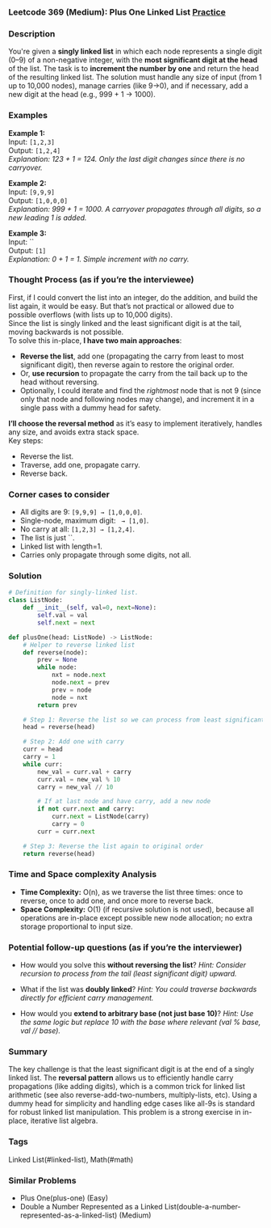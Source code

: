 ### Leetcode 369 (Medium): Plus One Linked List [Practice](https://leetcode.com/problems/plus-one-linked-list)

### Description  
You're given a **singly linked list** in which each node represents a single digit (0–9) of a non-negative integer, with the **most significant digit at the head** of the list. The task is to **increment the number by one** and return the head of the resulting linked list. The solution must handle any size of input (from 1 up to 10,000 nodes), manage carries (like 9→0), and if necessary, add a new digit at the head (e.g., 999 + 1 → 1000).

### Examples  

**Example 1:**  
Input: `[1,2,3]`  
Output: `[1,2,4]`  
*Explanation: 123 + 1 = 124. Only the last digit changes since there is no carryover.*

**Example 2:**  
Input: `[9,9,9]`  
Output: `[1,0,0,0]`  
*Explanation: 999 + 1 = 1000. A carryover propagates through all digits, so a new leading 1 is added.*

**Example 3:**  
Input: ``  
Output: `[1]`  
*Explanation: 0 + 1 = 1. Simple increment with no carry.*

### Thought Process (as if you’re the interviewee)  

First, if I could convert the list into an integer, do the addition, and build the list again, it would be easy. But that’s not practical or allowed due to possible overflows (with lists up to 10,000 digits).  
Since the list is singly linked and the least significant digit is at the tail, moving backwards is not possible.  
To solve this in-place, **I have two main approaches**:

- **Reverse the list**, add one (propagating the carry from least to most significant digit), then reverse again to restore the original order.
- Or, **use recursion** to propagate the carry from the tail back up to the head without reversing.
- Optionally, I could iterate and find the *rightmost* node that is not 9 (since only that node and following nodes may change), and increment it in a single pass with a dummy head for safety.

**I’ll choose the reversal method** as it’s easy to implement iteratively, handles any size, and avoids extra stack space.  
Key steps:
- Reverse the list.
- Traverse, add one, propagate carry.
- Reverse back.

### Corner cases to consider  
- All digits are 9: `[9,9,9] → [1,0,0,0]`.
- Single-node, maximum digit: ` → [1,0]`.
- No carry at all: `[1,2,3] → [1,2,4]`.
- The list is just ``.
- Linked list with length=1.
- Carries only propagate through some digits, not all.

### Solution

```python
# Definition for singly-linked list.
class ListNode:
    def __init__(self, val=0, next=None):
        self.val = val
        self.next = next

def plusOne(head: ListNode) -> ListNode:
    # Helper to reverse linked list
    def reverse(node):
        prev = None
        while node:
            nxt = node.next
            node.next = prev
            prev = node
            node = nxt
        return prev

    # Step 1: Reverse the list so we can process from least significant digit
    head = reverse(head)

    # Step 2: Add one with carry
    curr = head
    carry = 1
    while curr:
        new_val = curr.val + carry
        curr.val = new_val % 10
        carry = new_val // 10

        # If at last node and have carry, add a new node
        if not curr.next and carry:
            curr.next = ListNode(carry)
            carry = 0
        curr = curr.next

    # Step 3: Reverse the list again to original order
    return reverse(head)
```

### Time and Space complexity Analysis  

- **Time Complexity:** O(n), as we traverse the list three times: once to reverse, once to add one, and once more to reverse back.
- **Space Complexity:** O(1) (if recursive solution is not used), because all operations are in-place except possible new node allocation; no extra storage proportional to input size.

### Potential follow-up questions (as if you’re the interviewer)  

- How would you solve this **without reversing the list**?
  *Hint: Consider recursion to process from the tail (least significant digit) upward.*

- What if the list was **doubly linked**?
  *Hint: You could traverse backwards directly for efficient carry management.*

- How would you **extend to arbitrary base (not just base 10)**?
  *Hint: Use the same logic but replace 10 with the base where relevant (val % base, val // base).*

### Summary
The key challenge is that the least significant digit is at the end of a singly linked list. The **reversal pattern** allows us to efficiently handle carry propagations (like adding digits), which is a common trick for linked list arithmetic (see also reverse-add-two-numbers, multiply-lists, etc). Using a dummy head for simplicity and handling edge cases like all-9s is standard for robust linked list manipulation. This problem is a strong exercise in in-place, iterative list algebra.

### Tags
Linked List(#linked-list), Math(#math)

### Similar Problems
- Plus One(plus-one) (Easy)
- Double a Number Represented as a Linked List(double-a-number-represented-as-a-linked-list) (Medium)